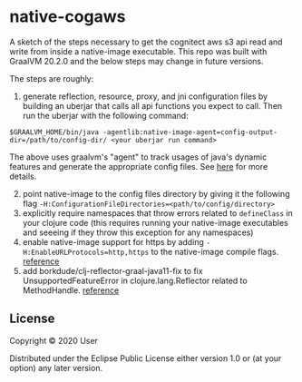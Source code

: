 # native-cogaws

A sketch of the steps necessary to get the cognitect aws s3 api read and write from inside a native-image executable. This repo was built with GraalVM 20.2.0 and the below steps may change in future versions.

The steps are roughly:
1. generate reflection, resource, proxy, and jni configuration files by building an uberjar that calls all api functions you expect to call. Then run the uberjar with the following command:

 ```$GRAALVM_HOME/bin/java -agentlib:native-image-agent=config-output-dir=/path/to/config-dir/ <your uberjar run command>```

The above uses graalvm's "agent" to track usages of java's dynamic features and generate the appropriate config files. See [here](https://www.graalvm.org/reference-manual/native-image/Configuration/#assisted-configuration-of-native-image-builds) for more details.

2. point native-image to the config files directory by giving it the following flag `-H:ConfigurationFileDirectories=<path/to/config/directory>`
3. explicitly require namespaces that throw errors related to `defineClass` in your clojure code (this requires running your native-image executables and seeeing if they throw this exception for any namespaces)
4. enable native-image support for https by adding `-H:EnableURLProtocols=http,https` to the native-image compile flags. [reference](https://www.graalvm.org/reference-manual/native-image/URLProtocols/)
5. add borkdude/clj-reflector-graal-java11-fix to fix UnsupportedFeatureError in clojure.lang.Reflector related to MethodHandle. [reference](https://github.com/borkdude/clj-reflector-graal-java11-fix#the-problem)

## License

Copyright © 2020 User

Distributed under the Eclipse Public License either version 1.0 or (at
your option) any later version.
